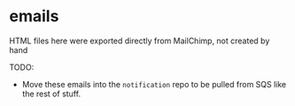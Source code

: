 # emails

HTML files here were exported directly from MailChimp, not created by hand

TODO:

- Move these emails into the `notification` repo to be pulled from SQS like the
  rest of stuff.
